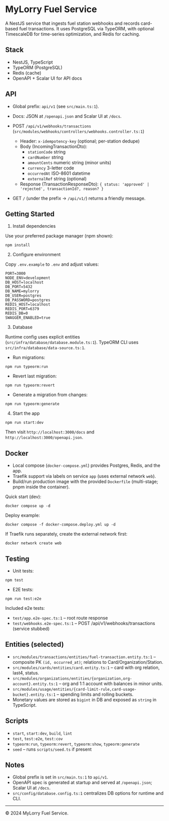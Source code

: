 # MyLorry Fuel Service

A NestJS service that ingests fuel station webhooks and records card-based fuel transactions. It uses PostgreSQL via TypeORM, with optional TimescaleDB for time-series optimization, and Redis for caching.

## Stack

- NestJS, TypeScript
- TypeORM (PostgreSQL)
- Redis (cache)
- OpenAPI + Scalar UI for API docs

## API

- Global prefix: `api/v1` (see `src/main.ts:1`).
- Docs: JSON at `/openapi.json` and Scalar UI at `/docs`.

- POST `/api/v1/webhooks/transactions` (`src/modules/webhooks/controllers/webhooks.controller.ts:1`)
  - Header: `x-idempotency-key` (optional; per-station dedupe)
  - Body (IncomingTransactionDto):
    - `stationCode` string
    - `cardNumber` string
    - `amountCents` numeric string (minor units)
    - `currency` 3-letter code
    - `occurredAt` ISO-8601 datetime
    - `externalRef` string (optional)
  - Response (TransactionResponseDto): `{ status: 'approved' | 'rejected', transactionId?, reason? }`

- GET `/` (under the prefix → `/api/v1/`) returns a friendly message.

## Getting Started

1) Install dependencies

Use your preferred package manager (npm shown):

```
npm install
```

2) Configure environment

Copy `.env.example` to `.env` and adjust values:

```
PORT=3000
NODE_ENV=development
DB_HOST=localhost
DB_PORT=5432
DB_NAME=mylorry
DB_USER=postgres
DB_PASSWORD=postgres
REDIS_HOST=localhost
REDIS_PORT=6379
REDIS_DB=0
SWAGGER_ENABLED=true
```

3) Database

Runtime config uses explicit entities (`src/infra/database/database.module.ts:1`).
TypeORM CLI uses `src/infra/database/data-source.ts:1`.

- Run migrations:

```
npm run typeorm:run
```

- Revert last migration:

```
npm run typeorm:revert
```

- Generate a migration from changes:

```
npm run typeorm:generate
```

4) Start the app

```
npm run start:dev
```

Then visit `http://localhost:3000/docs` and `http://localhost:3000/openapi.json`.

## Docker

- Local compose (`docker-compose.yml`) provides Postgres, Redis, and the app.
- Traefik support via labels on service `app` (uses external network `web`).
- Build/run production image with the provided `Dockerfile` (multi-stage; pnpm inside the container).

Quick start (dev):

```
docker compose up -d
```

Deploy example:

```
docker compose -f docker-compose.deploy.yml up -d
```

If Traefik runs separately, create the external network first:

```
docker network create web
```

## Testing

- Unit tests:

```
npm test
```

- E2E tests:

```
npm run test:e2e
```

Included e2e tests:
- `test/app.e2e-spec.ts:1` – root route response
- `test/webhooks.e2e-spec.ts:1` – POST /api/v1/webhooks/transactions (service stubbed)

## Entities (selected)

- `src/modules/transactions/entities/fuel-transaction.entity.ts:1` – composite PK `(id, occurred_at)`; relations to Card/Organization/Station.
- `src/modules/cards/entities/card.entity.ts:1` – card with org relation, last4, status.
- `src/modules/organizations/entities/{organization,org-account}.entity.ts:1` – org and 1:1 account with balances in minor units.
- `src/modules/usage/entities/{card-limit-rule,card-usage-bucket}.entity.ts:1` – spending limits and rolling buckets.
- Monetary values are stored as `bigint` in DB and exposed as `string` in TypeScript.

## Scripts

- `start`, `start:dev`, `build`, `lint`
- `test`, `test:e2e`, `test:cov`
- `typeorm:run`, `typeorm:revert`, `typeorm:show`, `typeorm:generate`
- `seed` – runs `scripts/seed.ts` if present

## Notes

- Global prefix is set in `src/main.ts:1` to `api/v1`.
- OpenAPI spec is generated at startup and served at `/openapi.json`; Scalar UI at `/docs`.
- `src/config/database.config.ts:1` centralizes DB options for runtime and CLI.

---

© 2024 MyLorry Fuel Service.
